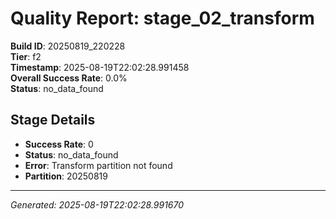 # Quality Report: stage_02_transform

**Build ID**: 20250819_220228  
**Tier**: f2  
**Timestamp**: 2025-08-19T22:02:28.991458  
**Overall Success Rate**: 0.0%  
**Status**: no_data_found

## Stage Details

- **Success Rate**: 0
- **Status**: no_data_found
- **Error**: Transform partition not found
- **Partition**: 20250819

---
*Generated: 2025-08-19T22:02:28.991670*
